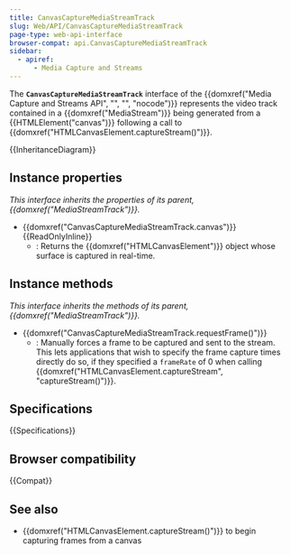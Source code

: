 ```yaml
---
title: CanvasCaptureMediaStreamTrack
slug: Web/API/CanvasCaptureMediaStreamTrack
page-type: web-api-interface
browser-compat: api.CanvasCaptureMediaStreamTrack
sidebar:
  - apiref:
      - Media Capture and Streams
---
```


The **`CanvasCaptureMediaStreamTrack`** interface of the {{domxref("Media Capture and Streams API", "", "", "nocode")}} represents the video track contained in a {{domxref("MediaStream")}} being generated from a {{HTMLElement("canvas")}} following a call to {{domxref("HTMLCanvasElement.captureStream()")}}.

{{InheritanceDiagram}}

## Instance properties

_This interface inherits the properties of its parent, {{domxref("MediaStreamTrack")}}._

- {{domxref("CanvasCaptureMediaStreamTrack.canvas")}} {{ReadOnlyInline}}
  - : Returns the {{domxref("HTMLCanvasElement")}} object whose surface is captured in real-time.

## Instance methods

_This interface inherits the methods of its parent, {{domxref("MediaStreamTrack")}}._

- {{domxref("CanvasCaptureMediaStreamTrack.requestFrame()")}}
  - : Manually forces a frame to be captured and sent to the stream. This lets applications that wish to specify the frame capture times directly do so, if they specified a `frameRate` of 0 when calling {{domxref("HTMLCanvasElement.captureStream", "captureStream()")}}.

## Specifications

{{Specifications}}

## Browser compatibility

{{Compat}}

## See also

- {{domxref("HTMLCanvasElement.captureStream()")}} to begin capturing frames from a canvas
